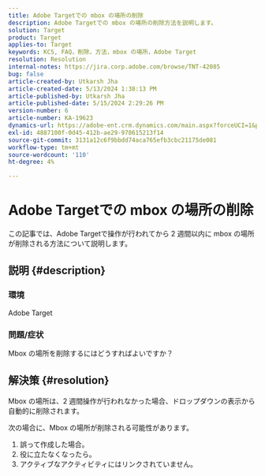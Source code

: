 ```yaml
---
title: Adobe Targetでの mbox の場所の削除
description: Adobe Targetでの mbox の場所の削除方法を説明します。
solution: Target
product: Target
applies-to: Target
keywords: KCS, FAQ，削除，方法，mbox の場所，Adobe Target
resolution: Resolution
internal-notes: https://jira.corp.adobe.com/browse/TNT-42085
bug: false
article-created-by: Utkarsh Jha
article-created-date: 5/13/2024 1:38:13 PM
article-published-by: Utkarsh Jha
article-published-date: 5/15/2024 2:29:26 PM
version-number: 6
article-number: KA-19623
dynamics-url: https://adobe-ent.crm.dynamics.com/main.aspx?forceUCI=1&pagetype=entityrecord&etn=knowledgearticle&id=0db8f904-2e11-ef11-9f8a-6045bd006c82
exl-id: 4887100f-0d45-412b-ae29-978615213f14
source-git-commit: 3131a12c6f9bbdd74aca765efb3cbc21175de081
workflow-type: tm+mt
source-wordcount: '110'
ht-degree: 4%

---
```


# Adobe Targetでの mbox の場所の削除


この記事では、Adobe Targetで操作が行われてから 2 週間以内に mbox の場所が削除される方法について説明します。

## 説明 {#description}


### 環境

Adobe Target

### 問題/症状

Mbox の場所を削除するにはどうすればよいですか？


## 解決策 {#resolution}


Mbox の場所は、2 週間操作が行われなかった場合、ドロップダウンの表示から自動的に削除されます。

次の場合に、Mbox の場所が削除される可能性があります。

1. 誤って作成した場合。
2. 役に立たなくなったら。
3. アクティブなアクティビティにはリンクされていません。

